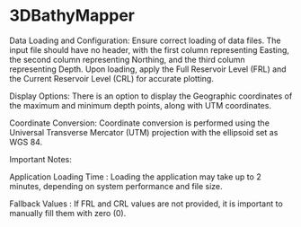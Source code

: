 # 3DBathyMapper
Data Loading and Configuration:
Ensure correct loading of data files. The input file should have no header, with the first column representing Easting, the second column representing Northing, and the third column representing Depth. Upon loading, apply the Full Reservoir Level (FRL) and the Current Reservoir Level (CRL) for accurate plotting. 

Display Options:
There is an option to display the Geographic coordinates of the maximum and minimum depth points, along with UTM coordinates. 

Coordinate Conversion:
Coordinate conversion is performed using the Universal Transverse Mercator (UTM) projection with the ellipsoid set as WGS 84. 

Important Notes:

Application Loading Time :  Loading the application may take up to 2 minutes, depending on system performance and file size.

Fallback Values          :  If FRL and CRL values are not provided, it is important to manually fill them with zero (0).
